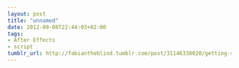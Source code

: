 ```yaml
---
layout: post
title: "unnamed"
date: 2012-09-08T22:44:03+02:00
tags:
- After Effects
- script
tumblr_url: http://fabiantheblind.tumblr.com/post/31146338020/getting-started-with-the-geo-beast-part-3-of-3
---
```

